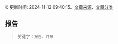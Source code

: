:alarm_clock: 更新时间: 2024-11-12 09:40:15。[文章来源](/README.md)、[文章分类](/TAGS.md)

## 报告


> 关键字：`报告`、`月报`




